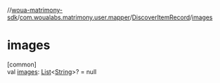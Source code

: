//[woua-matrimony-sdk](../../../index.md)/[com.woualabs.matrimony.user.mapper](../index.md)/[DiscoverItemRecord](index.md)/[images](images.md)

# images

[common]\
val [images](images.md): [List](https://kotlinlang.org/api/latest/jvm/stdlib/kotlin.collections/-list/index.html)<[String](https://kotlinlang.org/api/latest/jvm/stdlib/kotlin/-string/index.html)>? = null
